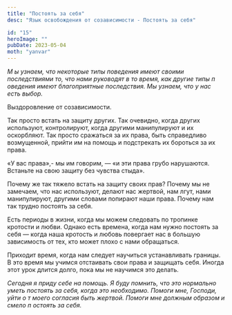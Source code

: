 ```yaml
---
title: "Постоять за себя"
desc: "Язык освобождения от созависимости - Постоять за себя"

id: "15"
heroImage: ""
pubDate: 2023-05-04
moth: "yanvar"
---
```


_М_ _ы_ _узнаем,_ _что_ _некоторые_ _типы_ _поведения_ _имеют_ _своими_
_последствиями_ _то,_ _что_ _нами_ _руководят_ _в_ _то_ _время,_ _как_
_другие_ _типы_ _п_ _оведения_ _имеют_ _благоприятные_ _последствия._ _Мы_
_узнаем,_ _что_ _у_ _нас_ _есть_ _выбор._

Выздоровление от созависимости.

Так просто встать на защиту других. Так очевидно, когда других используют,
контролируют, когда другими манипулируют и их оскорбляют. Так просто сражаться
за их права, быть справедливо возмущенной, прийти им на помощь и подстрекать
их бороться за их права.

«У вас права»,- мы им говорим, — «и эти права грубо нарушаются. Встаньте на
свою защиту без чувства стыда».

Почему же так тяжело встать на защиту своих прав? Почему мы не замечаем, что
нас используют, делают нас жертвой, нам лгут, нами манипулируют, другими
словами попирают наши права. Почему нам так трудно постоять за себя.

Есть периоды в жизни, когда мы можем следовать по тропинке кротости и любви.
Однако есть времена, когда нам нужно постоять за себя — когда наша кротость и
любовь повергает нас в большую зависимость от тех, кто может плохо с нами
обращаться.

Приходит время, когда нам следует научиться устанавливать границы. В это время
мы учимся отстаивать свои права и защищать себя. Иногда этот урок длится
долго, пока мы не научимся это делать.

_Сегодня_ _я_ _приду_ _себе_ _на_ _помощь._ _Я_ _буду_ _помнить,_ _что_ _это_
_нормально_ _уметь_ _постоять_ _за_ _себя,_ _когда_ _это_ _необходимо._
_Помоги_ _мне,_ _Господи,_ _уйти_ _о_ _т_ _моего_ _согласия_ _быть_ _жертвой._
_Помоги_ _мне_ _должным_ _образом_ _и_ _смело_ _п_ _остоять_ _за_ _себя._
